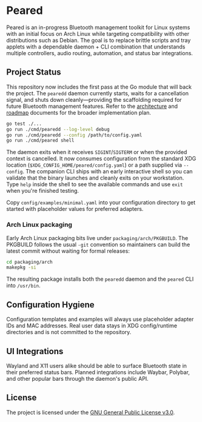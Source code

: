 # Peared

Peared is an in-progress Bluetooth management toolkit for Linux systems with an
initial focus on Arch Linux while targeting compatibility with other
distributions such as Debian. The goal is to replace brittle scripts and tray
applets with a dependable daemon + CLI combination that understands multiple
controllers, audio routing, automation, and status bar integrations.

## Project Status
This repository now includes the first pass at the Go module that will back the
project. The `pearedd` daemon currently starts, waits for a cancellation signal,
and shuts down cleanly—providing the scaffolding required for future Bluetooth
management features. Refer to the [architecture](docs/ARCHITECTURE.md) and
[roadmap](docs/ROADMAP.md) documents for the broader implementation plan.

```bash
go test ./...
go run ./cmd/pearedd --log-level debug
go run ./cmd/pearedd --config /path/to/config.yaml
go run ./cmd/peared shell
```

The daemon exits when it receives `SIGINT`/`SIGTERM` or when the provided
context is cancelled. It now consumes configuration from the standard XDG
location (`$XDG_CONFIG_HOME/peared/config.yaml`) or a path supplied via
`--config`. The companion CLI ships with an early interactive shell so you can
validate that the binary launches and cleanly exits on your workstation. Type
`help` inside the shell to see the available commands and use `exit` when you're
finished testing.

Copy `config/examples/minimal.yaml` into your configuration directory to get
started with placeholder values for preferred adapters.

### Arch Linux packaging

Early Arch Linux packaging bits live under `packaging/arch/PKGBUILD`. The
PKGBUILD follows the usual `-git` convention so maintainers can build the latest
commit without waiting for formal releases:

```bash
cd packaging/arch
makepkg -si
```

The resulting package installs both the `pearedd` daemon and the `peared` CLI
into `/usr/bin`.

## Configuration Hygiene
Configuration templates and examples will always use placeholder adapter IDs and
MAC addresses. Real user data stays in XDG config/runtime directories and is not
committed to the repository.

## UI Integrations
Wayland and X11 users alike should be able to surface Bluetooth state in their
preferred status bars. Planned integrations include Waybar, Polybar, and other
popular bars through the daemon's public API.

## License
The project is licensed under the [GNU General Public License v3.0](LICENSE).

